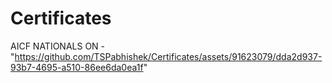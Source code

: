 # Certificates

AICF NATIONALS ON - "https://github.com/TSPabhishek/Certificates/assets/91623079/dda2d937-93b7-4695-a510-86ee6da0ea1f"
